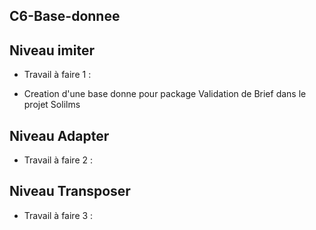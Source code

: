 ## C6-Base-donnee

## Niveau imiter

 - Travail à faire 1 :
  
  -   Creation d'une base donne pour  package  Validation de Brief   dans le projet Solilms 
  
## Niveau Adapter 
- Travail à faire 2 :
  
## Niveau Transposer

- Travail à faire 3 :